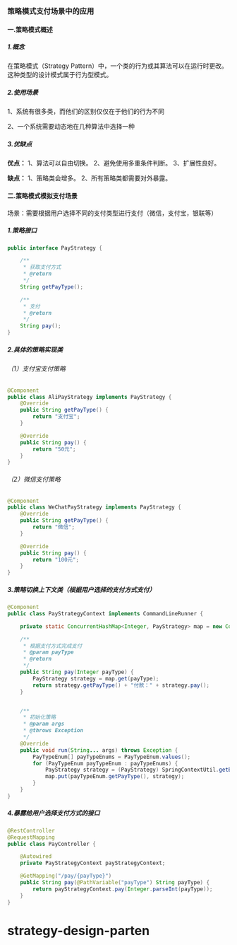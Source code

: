### 策略模式支付场景中的应用

#### 一.策略模式概述

##### 1.概念

 在策略模式（Strategy Pattern）中，一个类的行为或其算法可以在运行时更改。这种类型的设计模式属于行为型模式。 

##### 2.使用场景

1、系统有很多类，而他们的区别仅仅在于他们的行为不同

2、一个系统需要动态地在几种算法中选择一种 

##### 3.优缺点

**优点：** 1、算法可以自由切换。 2、避免使用多重条件判断。 3、扩展性良好。

**缺点：** 1、策略类会增多。 2、所有策略类都需要对外暴露。



#### 二.策略模式模拟支付场景

场景：需要根据用户选择不同的支付类型进行支付（微信，支付宝，银联等）

##### 1.策略接口

```java
public interface PayStrategy {

    /**
     * 获取支付方式
     * @return
     */
    String getPayType();

    /**
     * 支付
     * @return
     */
    String pay();
}
```

##### 2.具体的策略实现类

###### （1）支付宝支付策略

```java
@Component
public class AliPayStrategy implements PayStrategy {
    @Override
    public String getPayType() {
        return "支付宝";
    }

    @Override
    public String pay() {
        return "50元";
    }
}
```

###### （2）微信支付策略

```java
@Component
public class WeChatPayStrategy implements PayStrategy {
    @Override
    public String getPayType() {
        return "微信";
    }

    @Override
    public String pay() {
        return "100元";
    }
}
```

##### 3.策略切换上下文类（根据用户选择的支付方式支付）

```java
@Component
public class PayStrategyContext implements CommandLineRunner {

    private static ConcurrentHashMap<Integer, PayStrategy> map = new ConcurrentHashMap<>(16);

    /**
     * 根据支付方式完成支付
     * @param payType
     * @return
     */
    public String pay(Integer payType) {
        PayStrategy strategy = map.get(payType);
        return strategy.getPayType() + "付款：" + strategy.pay();
    }


    /**
     * 初始化策略
     * @param args
     * @throws Exception
     */
    @Override
    public void run(String... args) throws Exception {
        PayTypeEnum[] payTypeEnums = PayTypeEnum.values();
        for (PayTypeEnum payTypeEnum : payTypeEnums) {
            PayStrategy strategy = (PayStrategy) SpringContextUtil.getBean(payTypeEnum.getPayTypeClass());
            map.put(payTypeEnum.getPayType(), strategy);
        }
    }
}

```

##### 4.暴露给用户选择支付方式的接口

```java
@RestController
@RequestMapping
public class PayController {

    @Autowired
    private PayStrategyContext payStrategyContext;

    @GetMapping("/pay/{payType}")
    public String pay(@PathVariable("payType") String payType) {
        return payStrategyContext.pay(Integer.parseInt(payType));
    }
}
```

# strategy-design-parten
